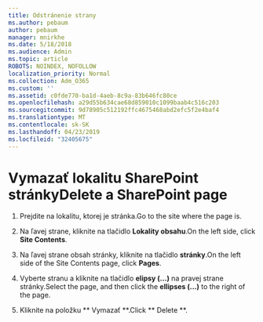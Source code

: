 ```yaml
---
title: Odstránenie strany
ms.author: pebaum
author: pebaum
manager: mnirkhe
ms.date: 5/18/2018
ms.audience: Admin
ms.topic: article
ROBOTS: NOINDEX, NOFOLLOW
localization_priority: Normal
ms.collection: Adm_O365
ms.custom: ''
ms.assetid: c0fde770-ba1d-4aeb-8c9a-83b646fc80ce
ms.openlocfilehash: a29d55b634cae68d859010c1099baab4c516c203
ms.sourcegitcommit: 9d78905c512192ffc4675468abd2efc5f2e4baf4
ms.translationtype: MT
ms.contentlocale: sk-SK
ms.lasthandoff: 04/23/2019
ms.locfileid: "32405675"
---
```

# <a name="delete-a-sharepoint-page"></a><span data-ttu-id="7ffb2-102">Vymazať lokalitu SharePoint stránky</span><span class="sxs-lookup"><span data-stu-id="7ffb2-102">Delete a SharePoint page</span></span>

1. <span data-ttu-id="7ffb2-103">Prejdite na lokalitu, ktorej je stránka.</span><span class="sxs-lookup"><span data-stu-id="7ffb2-103">Go to the site where the page is.</span></span>
    
2. <span data-ttu-id="7ffb2-104">Na ľavej strane, kliknite na tlačidlo **Lokality obsahu**.</span><span class="sxs-lookup"><span data-stu-id="7ffb2-104">On the left side, click **Site Contents**.</span></span> 
    
3. <span data-ttu-id="7ffb2-105">Na ľavej strane obsah stránky, kliknite na tlačidlo **stránky**.</span><span class="sxs-lookup"><span data-stu-id="7ffb2-105">On the left side of the Site Contents page, click **Pages**.</span></span> 
    
4. <span data-ttu-id="7ffb2-106">Vyberte stranu a kliknite na tlačidlo **elipsy (...)** na pravej strane stránky.</span><span class="sxs-lookup"><span data-stu-id="7ffb2-106">Select the page, and then click the **ellipses (...)** to the right of the page.</span></span> 
    
5. <span data-ttu-id="7ffb2-107">Kliknite na položku \*\* Vymazať \*\*.</span><span class="sxs-lookup"><span data-stu-id="7ffb2-107">Click \*\* Delete \*\*.</span></span> 
    

